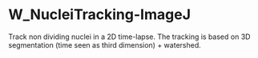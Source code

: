 # W_NucleiTracking-ImageJ
Track non dividing nuclei in a 2D time-lapse. The tracking is based on 3D segmentation (time seen as third dimension) + watershed.
